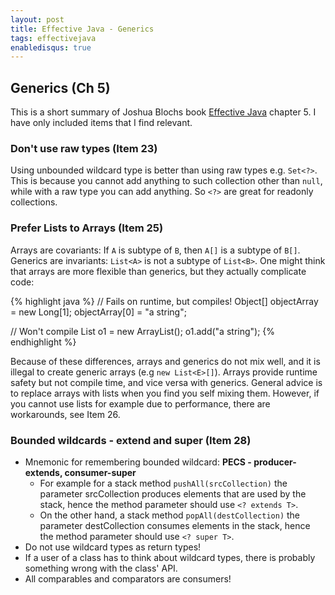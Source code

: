 ```yaml
---
layout: post
title: Effective Java - Generics
tags: effectivejava
enabledisqus: true
---
```


## Generics (Ch 5)
This is a short summary of Joshua Blochs book [Effective Java](https://www.amazon.com/Effective-Java-2nd-Joshua-Bloch/dp/0321356683) chapter 5. I have only included items that I find relevant.

### Don't use raw types (Item 23)
Using unbounded wildcard type is better than using raw types e.g. `Set<?>`. This is because you cannot add anything to such collection other than `null`, while with a raw type you can add anything. So `<?>` are great for readonly collections.

### Prefer Lists to Arrays (Item 25)
Arrays are covariants: If `A` is subtype of `B`, then `A[]` is a subtype of `B[]`. Generics are invariants: `List<A>` is not a subtype of `List<B>`. One might think that arrays are more flexible than generics, but they actually complicate code:

{% highlight java %}
// Fails on runtime, but compiles!
Object[] objectArray = new Long[1];
objectArray[0] = "a string";

// Won't compile
List<Object> o1 = new ArrayList<Long>();
o1.add("a string");
{% endhighlight %}

Because of these differences, arrays and generics do not mix well, and it is illegal to create generic arrays (e.g `new List<E>[]`). Arrays provide runtime safety but not compile time, and vice versa with generics. General advice is to replace arrays with lists when you find you self mixing them. However, if you cannot use lists for example due to performance, there are workarounds, see Item 26.

### Bounded wildcards - extend and super (Item 28)

* Mnemonic for remembering bounded wildcard: **PECS - producer-extends, consumer-super**
  * For example for a stack method `pushAll(srcCollection)` the parameter srcCollection produces elements that are used by the stack, hence the method parameter should use `<? extends T>`.
  * On the other hand, a stack method `popAll(destCollection)` the parameter destCollection consumes elements in the stack, hence the method parameter should use `<? super T>`.
* Do not use wildcard types as return types!
* If a user of a class has to think about wildcard types, there is probably something wrong with the class' API.
* All comparables and comparators are consumers!



